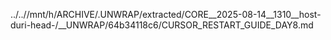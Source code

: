 ../..//mnt/h/ARCHIVE/.UNWRAP/extracted/CORE__2025-08-14__1310__host-duri-head-/__UNWRAP/64b34118c6/CURSOR_RESTART_GUIDE_DAY8.md
